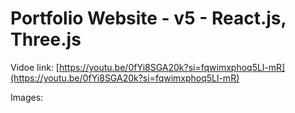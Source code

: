 # Portfolio Website - v5 - React.js, Three.js

Vidoe link: [https://youtu.be/0fYi8SGA20k?si=fqwimxphoq5Ll-mR](https://youtu.be/0fYi8SGA20k?si=fqwimxphoq5Ll-mR)

<!-- Live Demo: [shauryachawan.com](link) -->

Images:
